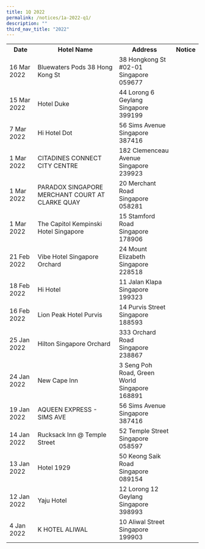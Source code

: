 ```yaml
---
title: 1Q 2022
permalink: /notices/1a-2022-q1/
description: ""
third_nav_title: "2022"
---
```

<table>
   <tr>
    <th>Date</th>
    <th>Hotel Name</th>
    <th>Address</th>
    <th>Notice</th>
  </tr>
	<tr>
		<td>16 Mar 2022</td>
		<td>Bluewaters Pods 38 Hong Kong St</td>
		<td>38 Hongkong St #02-01<br>Singapore 059677</td>
		<td><a href="/files/bluewaters pods 38 hk st.pdf"></a></td>
	</tr>
	<tr>
		<td>15 Mar 2022</td>
		<td>Hotel Duke</td>
		<td>44 Lorong 6 Geylang<br>Singapore 399199</td>
		<td><a href="/files/hotel duke.pdf"></a></td>
	</tr>
	<tr>
		<td>7 Mar 2022</td>
		<td>Hi Hotel Dot</td>
		<td>56 Sims Avenue<br>Singapore 387416</td>
		<td><a href="/files/hi hotel dot.pdf"></a></td>
	</tr>
	<tr>
		<td>1 Mar 2022</td>
		<td>CITADINES CONNECT CITY CENTRE</td>
		<td>182 Clemenceau Avenue<br>Singapore 239923</td>
		<td><a href="/files/citadines connect city centre.pdf"></a></td>
	</tr>
	<tr>
		<td>1 Mar 2022</td>
		<td>PARADOX SINGAPORE MERCHANT COURT AT CLARKE QUAY</td>
		<td>20 Merchant Road<br>Singapore 058281</td>
		<td><a href="/files/paradox singapore merchant court at clarke quay.pdf"></a></td>
	</tr>
	<tr>
		<td>1 Mar 2022</td>
		<td>The Capitol Kempinski Hotel Singapore</td>
		<td>15 Stamford Road<br>Singapore 178906</td>
		<td><a href="/files/the capitol kempinski hotel singapore.pdf"></a></td>
	</tr>
	<tr>
		<td>21 Feb 2022</td>
		<td>Vibe Hotel Singapore Orchard</td>
		<td>24 Mount Elizabeth<br>Singapore 228518</td>
		<td><a href="/files/vibe hotel singapore orchard.pdf"></a></td>
	</tr>
	<tr>
		<td>18 Feb 2022</td>
		<td>Hi Hotel</td>
		<td>11 Jalan Klapa<br>Singapore 199323</td>
		<td><a href="/files/hi hotel.pdf"></a></td>
	</tr>
	<tr>
		<td>16 Feb 2022</td>
		<td>Lion Peak Hotel Purvis</td>
		<td>14 Purvis Street<br>Singapore 188593</td>
		<td><a href="/files/lion peak hotel purvis.pdf"></a></td>
	</tr>
	<tr>
		<td>25 Jan 2022</td>
		<td>Hilton Singapore Orchard</td>
		<td>333 Orchard Road<br>Singapore 238867</td>
		<td><a href="/files/hilton singapore orchard.pdf"></a></td>
	</tr>
	<tr>
		<td>24 Jan 2022</td>
		<td>New Cape Inn</td>
		<td>3 Seng Poh Road, Green World<br>Singapore 168891</td>
		<td><a href="/files/new cape inn_2022.pdf"></a></td>
	</tr>
	<tr>
		<td>19 Jan 2022</td>
		<td>AQUEEN EXPRESS - SIMS AVE</td>
		<td>56 Sims Avenue<br>Singapore 387416</td>
		<td><a href="/files/aqueen express - sims ave.pdf"></a></td>
		</tr>
	<tr>
		<td>14 Jan 2022</td>
		<td>Rucksack Inn @ Temple Street</td>
		<td>52 Temple Street<br>Singapore 058597</td>
		<td><a href="/files/rucksack inn temple street.pdf"></a></td>
	</tr>
	<tr>
		<td>13 Jan 2022</td>
		<td>Hotel 1929</td>
		<td>50 Keong Saik Road<br>Singapore 089154</td>
		<td><a href="/files/hotel 1929_2022.pdf"></a></td>
	</tr>
	<tr>
		<td>12 Jan 2022</td>
		<td>Yaju Hotel</td>
		<td>12 Lorong 12 Geylang<br>Singapore 398993</td>
		<td><a href="/files/yaju hotel.pdf"></a></td>
		</tr>
   <tr>
    <td>4 Jan 2022</td>
    <td>K HOTEL ALIWAL</td>
    <td>10 Aliwal Street <br>Singapore 199903<br></td>
    <td><a href="/files/k hotel aliwal.pdf"></a></td>
  </tr>